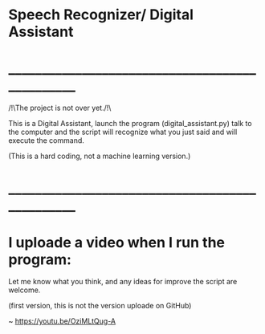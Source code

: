 # Speech Recognizer/ Digital Assistant
# _______________________________________________
/!\The project is not over yet./!\

This is a Digital Assistant, launch the program (digital_assistant.py) talk to the computer and the script will recognize what you just said and will execute the command.

(This is a hard coding, not a machine learning version.)
# _______________________________________________

# I uploade a video when I run the program:

Let me know what you think, and any ideas for improve the script are welcome. 

(first version, this is not the version uploade on GitHub)

~ https://youtu.be/OziMLtQug-A
